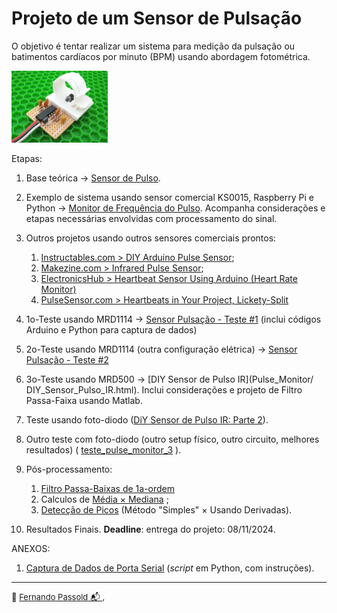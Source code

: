 # Projeto de um Sensor de Pulsação

O objetivo é tentar realizar um sistema para medição da pulsação ou batimentos cardíacos por minuto (BPM) usando abordagem fotométrica.

<img src="Pulse_Monitor/makesize_DIY_IR_pulse_sensor.jpg" alt="makesize_DIY_IR_pulse_sensor" style="zoom: 15%;" />

Etapas:

1. Base teórica →  [Sensor de Pulso](Pulse_Monitor/sensor_pulso.html).

2. Exemplo de sistema usando sensor comercial KS0015, Raspberry Pi e Python →  [Monitor de Frequência do Pulso](Pulse_Monitor/pulse_monitor.html). Acompanha considerações e etapas necessárias envolvidas com processamento do sinal.

3. Outros projetos usando outros sensores comerciais prontos:
   1. [Instructables.com > DIY Arduino Pulse Sensor](https://www.instructables.com/Simple-DIY-Pulse-Sensor/);
   2. [Makezine.com > Infrared Pulse Sensor](https://makezine.com/projects/ir-pulse-sensor/);
   3. [ElectronicsHub > Heartbeat Sensor Using Arduino (Heart Rate Monitor)](https://www.electronicshub.org/heartbeat-sensor-using-arduino-heart-rate-monitor/)
   4. [PulseSensor.com > Heartbeats in Your Project, Lickety-Split](https://pulsesensor.com)
   
4. 1o-Teste usando MRD1114 →  [Sensor Pulsação - Teste #1](Pulse_Monitor/QRD1114.html)  (inclui códigos Arduino e Python para captura de dados)

5. 2o-Teste usando MRD1114 (outra configuração elétrica) →  [Sensor Pulsação - Teste #2](Pulse_Monitor/QRD1114_teste2.html) 

6. 3o-Teste usando MRD500 →  [DIY Sensor de Pulso IR](Pulse_Monitor/ DIY_Sensor_Pulso_IR.html). Inclui considerações e projeto de Filtro Passa-Faixa usando Matlab.

7. Teste usando foto-diodo ([DiY Sensor de Pulso IR: Parte 2](Pulse_Monitor/DIY_parte2.html)).

8. Outro teste com foto-diodo (outro setup físico, outro circuito, melhores resultados)
   ( [teste_pulse_monitor_3](Pulse_Monitor/teste_pulse_monitor_3_3.html) ).

9. Pós-processamento:

   1. [Filtro Passa-Baixas de 1a-ordem](Pulse_Monitor/fpb1a-ordem_digital.html) 
   2. Calculos de [Média $\times$ Mediana](Pulse_Monitor/media_mediana.html) ;
   3. [Detecção de Picos](Pulse_Monitor/picos.html) (Método "Simples" $\times$ Usando Derivadas).

   

10. Resultados Finais.
    **Deadline**: entrega do projeto: 08/11/2024.

ANEXOS:

1. [Captura de Dados de Porta Serial](Pulse_Monitor/captura_dados_serial.html)   (*script* em Python, com instruções).

   

----

<font size="2">🌊 [Fernando Passold](https://fpassold.github.io/)[ 📬 ](mailto:fpassold@gmail.com), <script language="JavaScript"><!-- Hide JavaScript...
var LastUpdated = document.lastModified;
document.writeln ("página criada em Oct 04, 2024; atualizada em " + LastUpdated); // End Hiding -->
</script></font>

